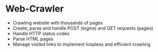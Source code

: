 # Web-Crawler

- Crawling website with thousands of pages 
- Create, parse and handle POST (logins) and GET requests (pages)
- Handle HTTP status codes
- Parse HTML pages
- Manage visited links to implement loopless and efficient crawling
